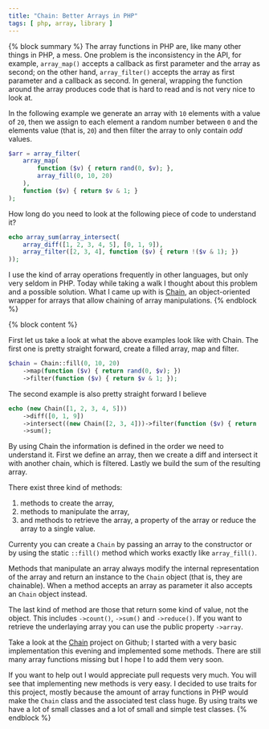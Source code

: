 ```yaml
---
title: "Chain: Better Arrays in PHP"
tags: [ php, array, library ]
---
```

{% block summary %}
The array functions in PHP are, like many other things in PHP, a mess. One problem is the inconsistency in the API,
for example, `array_map()` accepts a callback as first parameter and the array as second; on the other hand,
`array_filter()` accepts the array as first parameter and a callback as second. In general, wrapping the function
around the array produces code that is hard to read and is not very nice to look at.

In the following example we generate an array with `10` elements with a value of `20`, then we assign to each
element a random number between `0` and the elements value (that is, `20`) and then filter the array to only contain
*odd* values.

```php
$arr = array_filter(
    array_map(
        function ($v) { return rand(0, $v); },
        array_fill(0, 10, 20)
    ),
    function ($v) { return $v & 1; }
);
```

How long do you need to look at the following piece of code to understand it?

```php
echo array_sum(array_intersect(
    array_diff([1, 2, 3, 4, 5], [0, 1, 9]),
    array_filter([2, 3, 4], function ($v) { return !($v & 1); })
));
```

I use the kind of array operations frequently in other languages, but only very seldom in PHP. Today while taking
a walk I thought about this problem and a possible solution. What I came up with is
[Chain](https://github.com/cocur/chain), an object-oriented wrapper for arrays that allow chaining of array
manipulations.
{% endblock %}

{% block content %}

First let us take a look at what the above examples look like with Chain. The first one is pretty straight forward,
create a filled array, map and filter.

```php
$chain = Chain::fill(0, 10, 20)
    ->map(function ($v) { return rand(0, $v); })
    ->filter(function ($v) { return $v & 1; });
```

The second example is also pretty straight forward I believe

```php
echo (new Chain([1, 2, 3, 4, 5]))
    ->diff([0, 1, 9])
    ->intersect((new Chain([2, 3, 4]))->filter(function ($v) { return !($v & 1); }))
    ->sum();
```

By using Chain the information is defined in the order we need to understand it. First we define an array, then we
create a diff and intersect it with another chain, which is filtered. Lastly we build the sum of the resulting array.

There exist three kind of methods:

1. methods to create the array,
2. methods to manipulate the array,
3. and methods to retrieve the array, a property of the array or reduce the array to a single value.

Currenty you can create a `Chain` by passing an array to the constructor or by using the static `::fill()` method which
works exactly like `array_fill()`.

Methods that manipulate an array always modify the internal representation of the array and return an instance
to the `Chain` object (that is, they are chainable). When a method accepts an array as parameter it also accepts an
`Chain` object instead.

The last kind of method are those that return some kind of value, not the object. This includes `->count()`, `->sum()`
and `->reduce()`. If you want to retrieve the underlaying array you can use the public property `->array`.

Take a look at the [Chain](https://github.com/cocur/chain) project on Github; I started with a very basic implementation
this evening and implemented some methods. There are still many array functions missing but I hope I to add them very
soon.

If you want to help out I would appreciate pull requests very much. You will see that implementing new methods is
very easy. I decided to use traits for this project, mostly because the amount of array functions in PHP would make
the `Chain` class and the associated test class huge. By using traits we have a lot of small classes and a lot of
small and simple test classes.
{% endblock %}
